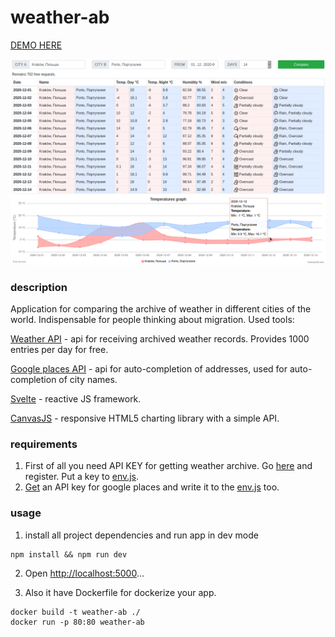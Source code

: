 # weather-ab
[DEMO HERE](https://weather-ab.netlify.app)

![](https://github.com/ganochenkodg/weather-ab/blob/main/screenshot.png)

### description
Application for comparing the archive of weather in different cities of the world. Indispensable for people thinking about migration.
Used tools:

[Weather API](https://www.visualcrossing.com/weather-api) - api for receiving archived weather records. Provides 1000 entries per day for free.

[Google places API](https://developers.google.com/places/web-service/overview) - api for auto-completion of addresses, used for auto-completion of city names.

[Svelte](https://svelte.dev/) - reactive JS framework.

[CanvasJS](https://canvasjs.com/) - responsive HTML5 charting library with a simple API.

### requirements

1. First of all you need API KEY for getting weather archive. Go [here](https://www.visualcrossing.com/weather/weather-data-services) and register. Put a key to [env.js](https://github.com/ganochenkodg/weather-ab/blob/main/src/env.js).
2. [Get](https://developers.google.com/maps/premium/apikey/places-apikey) an API key for google places and write it to the [env.js](https://github.com/ganochenkodg/weather-ab/blob/main/src/env.js) too.

### usage

1. install all project dependencies and run app in dev mode

```
npm install && npm run dev
```
2. Open [http://localhost:5000](http://localhost:5000)...

3. Also it have Dockerfile for dockerize your app.

```
docker build -t weather-ab ./
docker run -p 80:80 weather-ab
```
